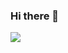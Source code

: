 ### Hi there 👋

<img src = "https://github-readme-stats.vercel.app/api?username=ganjali717&&show_icons=true&title_color=ffffff&icon_color=bb2acf&text_color=daf7dc&bg_color=151515">
